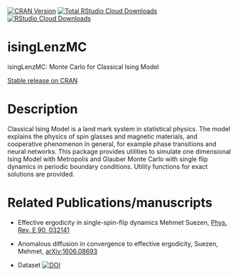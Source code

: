 [![CRAN Version](https://www.r-pkg.org/badges/version/isingLenzMC)](https://cran.r-project.org/package=isingLenzMC)
[![Total RStudio Cloud Downloads](https://cranlogs.r-pkg.org/badges/grand-total/isingLenzMC?color=brightgreen)](https://cran.r-project.org/package=isingLenzMC)
[![RStudio Cloud Downloads](https://cranlogs.r-pkg.org/badges/isingLenzMC?color=brightgreen)](https://cran.r-project.org/package=isingLenzMC)

# isingLenzMC

isingLenzMC: Monte Carlo for Classical Ising Model

[Stable release on CRAN](https://cran.rstudio.com/web/packages/isingLenzMC/index.html)

# Description
Classical Ising Model is a land mark system in statistical physics. The model explains 
the physics of spin glasses and magnetic materials, and cooperative phenomenon 
in general, for example phase transitions and neural networks. This package provides 
utilities to simulate one dimensional Ising Model with Metropolis and Glauber Monte 
Carlo with single flip dynamics in periodic boundary conditions. Utility functions 
for exact solutions are provided.
# Related Publications/manuscripts
* Effective ergodicity in single-spin-flip dynamics
 Mehmet Suezen, [Phys. Rev. E 90, 032141](http://journals.aps.org/pre/abstract/10.1103/PhysRevE.90.032141)
* Anomalous diffusion in convergence to effective ergodicity,
Suezen, Mehmet, [arXiv:1606.08693](http://arxiv.org/abs/1606.08693)

* Dataset 
[![DOI](https://zenodo.org/badge/DOI/10.5281/zenodo.1065942.svg)](https://doi.org/10.5281/zenodo.1065942)


